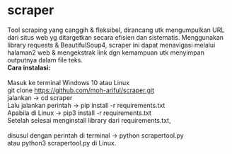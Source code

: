 # scraper
Tool scraping yang canggih & fleksibel, dirancang utk mengumpulkan URL dari situs web yg ditargetkan secara efisien dan sistematis. Menggunakan library requests & BeautifulSoup4, scraper ini dapat menavigasi melalui halaman2 web & mengekstrak link dgn kemampuan utk menyimpan outputnya dalam file teks.<br>
<b>Cara instalasi:</b><br><br>
Masuk ke terminal Windows 10 atau Linux<br>
git clone https://github.com/moh-ariful/scraper.git<br>
jalankan -> cd scraper <br>
Lalu jalankan perintah -> pip install -r requirements.txt <br>
Apabila di Linux -> pip3 install -r requirements.txt <br>
Setelah selesai menginstall library dari requirements.txt,<br> <br>
disusul dengan perintah di terminal -> python scrapertool.py<br> 
atau python3 scrapertool.py di Linux.<br>
